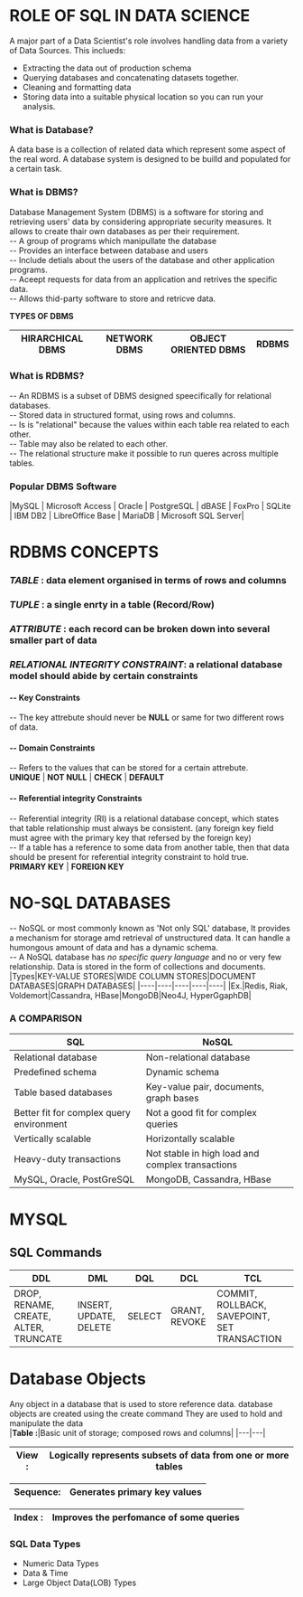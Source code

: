 # ROLE OF SQL IN DATA SCIENCE
A major part of a Data Scientist's role involves handling data from a variety of Data Sources. This inclueds:<br/>
* Extracting the data out of production schema
* Querying databases and concatenating datasets together.
* Cleaning and formatting data
* Storing data into a suitable physical location so you can run your analysis. 
###  What is Database?
A data base is a collection of related data which represent some aspect of the real word. A database system is designed to be builld and populated for a certain task.
### What is DBMS?
Database Management System (DBMS) is a software for storing and retrieving users' data by considering appropriate security measures. It allows to create thair own databases as per their requirement.<br/>
-- A group of programs which manipullate the database<br/>
-- Provides an interface between database and users<br/>
-- Include detials about the users of the database and other application programs.<br/>
-- Aceept requests for data from an application and retrives the specific data.<br/>
-- Allows thid-party software to store and retricve data.<br/>

__TYPES OF DBMS__ <br/>

|HIRARCHICAL DBMS|NETWORK DBMS|OBJECT ORIENTED DBMS|RDBMS|
|----|----|----|----|
### What is RDBMS?
-- An RDBMS is a subset of DBMS designed speecifically for relational databases.<br/>
-- Stored data in structured format, using rows and columns.<br/>
-- Is is "relational" because the values within each table rea related to each other.<br/>
-- Table may also be related to each other.<br/>
-- The relational structure make it possible to run queres across multiple tables.
### Popular DBMS Software
|MySQL | Microsoft Access | Oracle | PostgreSQL | dBASE | FoxPro | SQLite | IBM DB2 | LibreOffice Base | MariaDB | Microsoft SQL Server|

# RDBMS CONCEPTS
### *TABLE* : data element organised in terms of rows and columns<br/>
### *TUPLE* : a single enrty in a table (Record/Row)<br/>
### *ATTRIBUTE* : each record can be broken down into several smaller part of data<br/>
### *RELATIONAL INTEGRITY CONSTRAINT*: a relational database model should abide by certain constraints<br/>
#### -- Key Constraints <br/>
-- The key attrebute should never be __NULL__ or same for two different rows of data.
#### -- Domain Constraints <br/>
-- Refers to the values that can be stored for a certain attrebute.<br/>
 __UNIQUE__ | __NOT NULL__ | __CHECK__ | __DEFAULT__
#### -- Referential integrity Constraints <br/>
-- Referential integrity (RI) is a relational database concept, which states that table relationship must always be consistent. (any foreign key field must agree with the primary key that refersed by the foreign key)<br/>
-- If a table has a reference to some data from another table, then that data should be present for referential integrity constraint to hold true.<br/>
__PRIMARY KEY__ | __FOREIGN KEY__
# NO-SQL DATABASES
-- NoSQL or most commonly known as 'Not only SQL' database, It provides a mechanism for storage amd retrieval of unstructured data. It can handle a humongous amount of data and has a dynamic schema.<br/>
-- A NoSQL database has *no specific query language* and no or very few relationship. Data is stored in the form of collections and documents.
|Types|KEY-VALUE STORES|WIDE COLUMN STORES|DOCUMENT DATABASES|GRAPH DATABASES|
|----|----|----|----|----|
|Ex.|Redis, Riak, Voldemort|Cassandra, HBase|MongoDB|Neo4J, HyperGgaphDB|
### A COMPARISON
|SQL|NoSQL|
|--|--|
|Relational database|Non-relational database|
|Predefined schema|Dynamic schema|
|Table based databases|Key-value pair, documents, graph bases|
|Better fit for complex query environment|Not a good fit for complex queries|
|Vertically scalable|Horizontally scalable|
|Heavy-duty transactions| Not stable in high load and complex transactions|
|MySQL, Oracle, PostGreSQL|MongoDB, Cassandra, HBase|

# MYSQL
## SQL Commands
|DDL|DML|DQL|DCL|TCL|
|---|---|---|---|---|
|DROP, RENAME, CREATE, ALTER, TRUNCATE|INSERT, UPDATE, DELETE|SELECT|GRANT, REVOKE|COMMIT, ROLLBACK, SAVEPOINT, SET TRANSACTION|
# Database Objects
Any object in a database that is used to store reference data. database objects are created using the create command They are used to hold and manipulate the data<br/>
|__Table :__|Basic unit of storage; composed rows and columns|
|---|---|

|__View :__|Logically represents subsets of data from one or more tables|
|--|--|

|__Sequence:__|Generates primary key values|
|--|--|

|__Index :__|Improves the perfomance of some queries|
|----|----|

### SQL Data Types
* Numeric Data Types
* Data & Time
* Large Object Data(LOB) Types











































